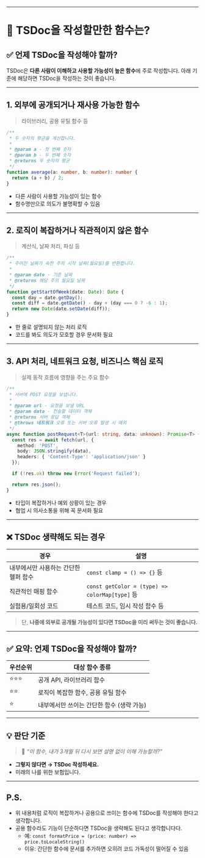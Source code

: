 
---

# 📘 TSDoc을 작성할만한 함수는?

## ✅ 언제 TSDoc을 작성해야 할까?

TSDoc은 **다른 사람이 이해하고 사용할 가능성이 높은 함수**에 주로 작성합니다.
아래 기준에 해당하면 TSDoc을 작성하는 것이 좋습니다.

---

## 1. 외부에 공개되거나 재사용 가능한 함수

> 라이브러리, 공용 유틸 함수 등

```ts
/**
 * 두 숫자의 평균을 계산합니다.
 *
 * @param a - 첫 번째 숫자
 * @param b - 두 번째 숫자
 * @returns 두 숫자의 평균
 */
function average(a: number, b: number): number {
  return (a + b) / 2;
}
```

* 다른 사람이 사용할 가능성이 있는 함수
* 함수명만으로 의도가 불명확할 수 있음

---

## 2. 로직이 복잡하거나 직관적이지 않은 함수

> 계산식, 날짜 처리, 파싱 등

```ts
/**
 * 주어진 날짜가 속한 주의 시작 날짜(월요일)를 반환합니다.
 *
 * @param date - 기준 날짜
 * @returns 해당 주의 월요일 날짜
 */
function getStartOfWeek(date: Date): Date {
  const day = date.getDay();
  const diff = date.getDate() - day + (day === 0 ? -6 : 1);
  return new Date(date.setDate(diff));
}
```

* 한 줄로 설명되지 않는 처리 로직
* 코드를 봐도 의도가 모호할 경우 문서화 필요

---

## 3. API 처리, 네트워크 요청, 비즈니스 핵심 로직

> 실제 동작 흐름에 영향을 주는 주요 함수

```ts
/**
 * 서버에 POST 요청을 보냅니다.
 *
 * @param url - 요청을 보낼 URL
 * @param data - 전송할 데이터 객체
 * @returns 서버 응답 객체
 * @throws 네트워크 오류 또는 서버 오류 발생 시 예외
 */
async function postRequest<T>(url: string, data: unknown): Promise<T> {
  const res = await fetch(url, {
    method: 'POST',
    body: JSON.stringify(data),
    headers: { 'Content-Type': 'application/json' }
  });

  if (!res.ok) throw new Error('Request failed');

  return res.json();
}
```

* 타입이 복잡하거나 예외 상황이 있는 경우
* 협업 시 의사소통을 위해 꼭 문서화 필요

---

## ❌ TSDoc 생략해도 되는 경우

| 경우                   | 설명                                            |
| -------------------- | --------------------------------------------- |
| 내부에서만 사용하는 간단한 헬퍼 함수 | `const clamp = () => {}` 등                    |
| 직관적인 매핑 함수           | `const getColor = (type) => colorMap[type]` 등 |
| 실험용/일회성 코드           | 테스트 코드, 임시 작성 함수 등                            |

> 단, **나중에 외부로 공개될 가능성이 있다면 TSDoc을 미리 써두는 것이 좋습니다.**

---

## ✅ 요약: 언제 TSDoc을 작성해야 할까?

| 우선순위 | 대상 함수 종류                 |
| ---- | ------------------------ |
| ⭐⭐⭐  | 공개 API, 라이브러리 함수         |
| ⭐⭐   | 로직이 복잡한 함수, 공용 유틸 함수     |
| ⭐    | 내부에서만 쓰이는 간단한 함수 (생략 가능) |

---

## 💡 판단 기준

> 📌 *“이 함수, 내가 3개월 뒤 다시 보면 설명 없이 이해 가능할까?”*

* **그렇지 않다면 → TSDoc 작성하세요.**
* 미래의 나를 위한 보험입니다.

---

## P.S.
* 위 내용처럼 로직이 복잡하거나 공용으로 쓰이는 함수에 TSDoc를 작성해야 한다고 생각합니다.
* 공용 함수라도 기능이 단순하다면 TSDoc을 생략해도 된다고 생각합니다다. 
  * 예: `const formatPrice = (price: number) => price.toLocaleString()`
  * 이유: 간단한 함수에 문서를 추가하면 오히려 코드 가독성이 떨어질 수 있음 
